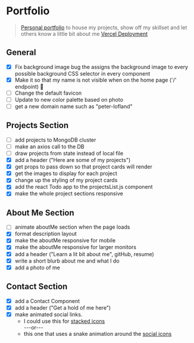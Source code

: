 # Portfolio

> [Personal portfolio](https://personal-portfolio-cyan.vercel.app/) to house my projects, show off my skillset and let others know a little bit about me
> [Vercel Deployment](https://vercel.com/plofland/personal-portfolio/FNbipnayPjjjJtN5rCfKmqX6SE6C)
## General

- [x] Fix background image bug the assigns the background image to every possible background CSS selector in every component
- [x] Make it so that my name is not visible when on the home page ('/' endpoint) 👻
- [ ] Change the default favicon
- [ ] Update to new color palette based on photo
- [ ] get a new domain name such as "peter-lofland"

## Projects Section
- [ ] add projects to MongoDB cluster
- [ ] make an axios call to the DB
- [ ] draw projects from state instead of local file
- [x] add a header ("Here are some of my projects")
- [x] get props to pass down so that project cards will render
- [x] get the images to display for each project
- [x] change up the styling of my project cards
- [x] add the react Todo app to the projectsList.js component
- [x] make the whole project sections responsive

## About Me Section
- [ ] animate aboutMe section when the page loads
- [x] format description layout
- [x] make the aboutMe responsive for mobile
- [x] make the aboutMe responsive for larger monitors
- [x] add a header ("Learn a lit bit about me", gitHub, resume)
- [x] write a short blurb about me and what I do
- [x] add a photo of me

## Contact Section

- [x] add a Contact Component
- [x] add a header ("Get a hold of me here")
- [x] make animated social links.
  - I could use this for [stacked icons](https://www.youtube.com/watch?v=AEb_NhCHo9E&list=PL2B-ghQCJHsq1oqe0AJ9QX4tuIl1OPSZx)
    <br/>
    ---or---
    <br/>
  - this one that uses a snake animation around the [social icons](https://youtu.be/KYOYVZcZYAI?list=PL2B-ghQCJHsq1oqe0AJ9QX4tuIl1OPSZx&t=143)

